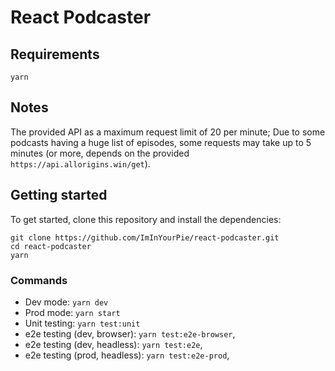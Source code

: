 # React Podcaster

## Requirements

```
yarn
```

## Notes

The provided API as a maximum request limit of 20 per minute;
Due to some podcasts having a huge list of episodes, some requests may take up to 5 minutes (or more, depends on the provided `https://api.allorigins.win/get`).

## Getting started

To get started, clone this repository and install the dependencies:

```
git clone https://github.com/ImInYourPie/react-podcaster.git
cd react-podcaster
yarn
```

### Commands

- Dev mode: `yarn dev`
- Prod mode: `yarn start`
- Unit testing: `yarn test:unit`
- e2e testing (dev, browser): `yarn test:e2e-browser`,
- e2e testing (dev, headless): `yarn test:e2e`,
- e2e testing (prod, headless): `yarn test:e2e-prod`,
